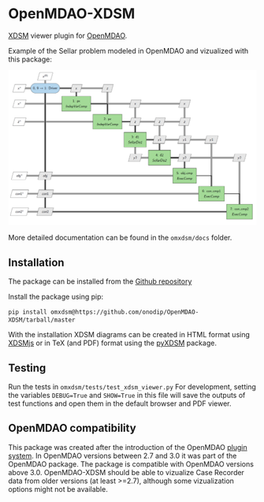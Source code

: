 # OpenMDAO-XDSM
[XDSM][0] viewer plugin for [OpenMDAO][5].

Example of the Sellar problem modeled in OpenMDAO and vizualized with this package:
 
![XDSM diagram](omxdsm/examples/screenshots/sellar_pyxdsm.PNG)

More detailed documentation can be found in the `omxdsm/docs` folder.

## Installation

The package can be installed from the [Github repository][1]

Install the package using pip:

    pip install omxdsm@https://github.com/onodip/OpenMDAO-XDSM/tarball/master

With the  installation XDSM diagrams can be created  in HTML format using 
[XDSMjs][2] or in TeX (and PDF) format using the [pyXDSM][3] package.

## Testing
Run the tests in `omxdsm/tests/test_xdsm_viewer.py`
For development, setting the variables `DEBUG=True` and `SHOW=True` in this file will save the outputs of test 
functions and open them in the default browser and PDF viewer.

## OpenMDAO compatibility
This package was created after the introduction of the OpenMDAO [plugin system][4]. In OpenMDAO versions between 
2.7 and 3.0 it was part of the OpenMDAO package. The package is compatible with OpenMDAO versions above 3.0. 
OpenMDAO-XDSM should be able to vizualize Case Recorder data from older versions (at least >=2.7), although some 
vizualization options might not be available.

[0]: http://mdolab.engin.umich.edu/content/xdsm-overview
[1]: https://github.com/onodip/OpenMDAO-XDSM
[2]: https://github.com/OneraHub/XDSMjs
[3]: https://github.com/mdolab/pyXDSM
[4]: http://openmdao.org/twodocs/versions/3.0.0/features/experimental/plugins.html
[5]: https://openmdao.org/